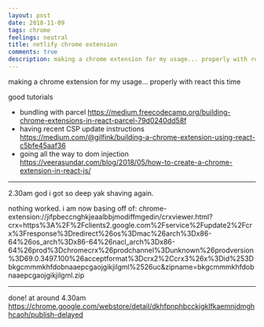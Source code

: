 ```yaml
---
layout: post
date: 2018-11-09
tags: chrome
feelings: neutral
title: netlify chrome extension
comments: true
description: making a chrome extension for my usage... properly with react this time
---
```


making a chrome extension for my usage... properly with react this time

good tutorials

- bundling with parcel https://medium.freecodecamp.org/building-chrome-extensions-in-react-parcel-79d0240dd58f
- having recent CSP update instructions https://medium.com/@gilfink/building-a-chrome-extension-using-react-c5bfe45aaf36
- going all the way to dom injection https://veerasundar.com/blog/2018/05/how-to-create-a-chrome-extension-in-react-js/

---

2.30am god i got so deep yak shaving again.

nothing worked. i am now basing off of: chrome-extension://jifpbeccnghkjeaalbbjmodiffmgedin/crxviewer.html?crx=https%3A%2F%2Fclients2.google.com%2Fservice%2Fupdate2%2Fcrx%3Fresponse%3Dredirect%26os%3Dmac%26arch%3Dx86-64%26os_arch%3Dx86-64%26nacl_arch%3Dx86-64%26prod%3Dchromecrx%26prodchannel%3Dunknown%26prodversion%3D69.0.3497.100%26acceptformat%3Dcrx2%2Ccrx3%26x%3Did%253Dbkgcmmmkhfdobnaaepcgaojgikjilgml%2526uc&zipname=bkgcmmmkhfdobnaaepcgaojgikjilgml.zip

---

done! at around 4.30am
https://chrome.google.com/webstore/detail/dkhfpnphbcckigklfkaemnjdmghhcaoh/publish-delayed
